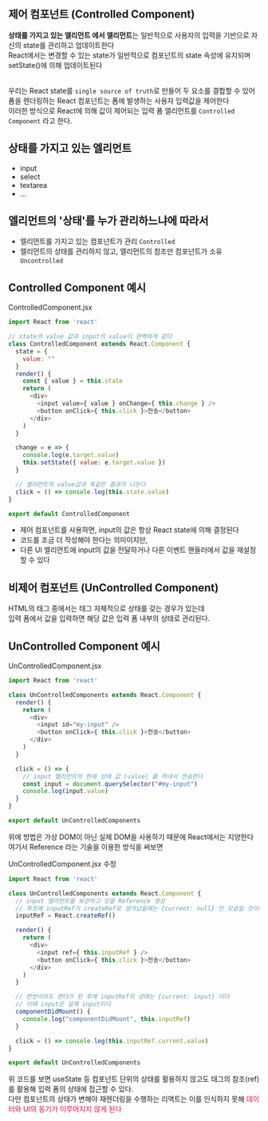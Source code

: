 ## 제어 컴포넌트 (Controlled Component)
<b>상태를 가지고 있는 엘리먼트 에서 엘리먼트</b>는 일반적으로 사용자의 입력을 기반으로 자신의 state를 관리하고 업데이트한다 <br />
React에서는 변경할 수 있는 state가 일반적으로 컴포넌트의 state 속성에 유지되며 setState()에 의해 업데이트된다 <br /><br />

우리는 React state를 `single source of truth`로 만들어 두 요소를 결합할 수 있어 폼을 렌더링하는 React 컴포넌트는 폼에 발생하는 사용자 입력값을 제어한다 <br />
이러한 방식으로 React에 의해 값이 제어되는 입력 폼 엘리먼트를 `Controlled Component` 라고 한다.

## 상태를 가지고 있는 엘리먼트
- input
- select
- textarea
- ...

## 엘리먼트의 '상태'를 누가 관리하느냐에 따라서
- 엘리먼트를 가지고 있는 컴포넌트가 관리 `Controlled`
- 엘리먼트의 상태를 관리하지 않고, 엘리먼트의 참조만 컴포넌트가 소유 `Uncontrolled`

## Controlled Component 예시
ControlledComponent.jsx
```javascript
import React from 'react'

// state의 value 값과 input의 value이 완벽하게 같다
class ControlledComponent extends React.Component {
  state = {
    value: ""
  }
  render() {
    const { value } = this.state
    return (
      <div>
        <input value={ value } onChange={ this.change } />
        <button onClick={ this.click }>전송</button>
      </div>
    )
  }

  change = e => {
    console.log(e.target.value)
    this.setState({ value: e.target.value })
  }

  // 엘리먼트의 value값과 똑같은 결과가 나온다
  click = () => console.log(this.state.value)
}

export default ControlledComponent
```

- 제어 컴포넌트를 사용하면, input의 값은 항상 React state에 의해 결정된다 
- 코드를 조금 더 작성해야 한다는 의미이지만, 
- 다른 UI 엘리먼트에 input의 값을 전달하거나 다른 이벤트 핸들러에서 값을 재설정할 수 있다

## 비제어 컴포넌트 (UnControlled Component)
HTML의 태그 중에서는 태그 자체적으로 상태를 갖는 경우가 있는데 <br />
입력 폼에서 값을 입력하면 해당 값은 입력 폼 내부의 상태로 관리된다.

## UnControlled Component 예시
UnControlledComponent.jsx
```javascript
import React from 'react'

class UnControlledComponents extends React.Component {
  render() {
    return (
      <div>
        <input id="my-input" />
        <button onClick={ this.click }>전송</button>
      </div>
    )
  }

  click = () => {
    // input 엘리먼트의 현재 상태 값 (value) 를 꺼내서 전송한다
    const input = document.querySelector("#my-input")
    console.log(input.value)
  }
}

export default UnControlledComponents
```
위에 방법은 가상 DOM이 아닌 실제 DOM을 사용하기 때문에 React에서는 지양한다 <br />
여기서 Reference 라는 기술을 이용한 방식을 써보면

UnControlledComponent.jsx 수정
```javascript
import React from 'react'

class UnControlledComponents extends React.Component {
  // input 엘리먼트을 보관하고 있을 Reference 생성
  // 최초에 inputRef가 createRef로 생겨났을때는 {current: null} 인 모습일 것이다
  inputRef = React.createRef()

  render() {
    return (
      <div>
        <input ref={ this.inputRef } />
        <button onClick={ this.click }>전송</button>
      </div>
    )
  }

  // 한번이라도 랜더가 된 후에 inputRef의 상태는 {current: input} 이다
  // 이때 input은 실제 input이다
  componentDidMount() {
    console.log("componentDidMount", this.inputRef)
  }

  click = () => console.log(this.inputRef.current.value)
}

export default UnControlledComponents
```

위 코드를 보면 useState 등 컴포넌트 단위의 상태를 활용하지 않고도 태그의 참조(ref)를 활용해 입력 폼의 상태에 접근할 수 있다.  <br />
다만 컴포넌트의 상태가 변해야 재렌더링을 수행하는 리액트는 이를 인식하지 못해 <span style="color:crimson">데이터와 UI의 동기가 이루어지지 않게 된다</span>